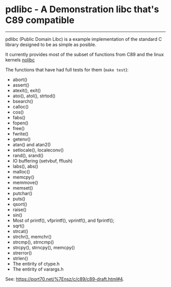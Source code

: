 # pdlibc - A Demonstration libc that's C89 compatible
---

pdlibc (Public Domain Libc) is a example implementation of the standard C library designed to be as simple as posible.

It currently provides most of the subset of functions from C89 and the linux kernels [nolibc](https://github.com/torvalds/linux/tree/master/tools/include/nolibc)

The functions that have had full tests for them (`make test`):

- abort()
- assert()
- atexit(), exit()
- atoi(), atol(), strtod()
- bsearch()
- calloc()
- cos()
- fabs()
- fopen()
- free()
- fwrite()
- getenv()
- atan() and atan2()
- setlocale(), localeconv()
- rand(), srand()
- IO buffering (setvbuf, fflush)
- labs(), abs()
- malloc()
- memcpy()
- memmove()
- memset()
- putchar()
- puts()
- qsort()
- raise()
- sin()
- Most of printf(), vfprintf(), vprintf(), and fprintf();
- sqrt()
- strcat()
- strchr(), memchr()
- strcmp(), strncmp()
- strcpy(), strncpy(), memcpy()
- strerror()
- strlen()
- The entirity of ctype.h
- The entirity of varargs.h

See:
https://port70.net/%7Ensz/c/c89/c89-draft.html#4.
